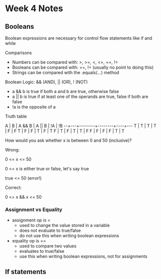 # Week 4 Notes

## Booleans

Boolean expressions are necessary for control flow statements like if and while

Comparisons

- Numbers can be compared with: >, >=, <, <=, ==, !=
- Booleans can be compared with: ==, != (usually no point to doing this)
- Strings can be compared with the .equals(...) method

Boolean Logic: && (AND), || (OR), ! (NOT)

- a && b is true if both a and b are true, otherwise false
- a || b is true if at least one of the operands are true, false if both are false
- !a is the opposite of a

Truth table

A | B | A && B | A || B | !A | !B
--+---+--------+--------+----+---
T | T | T      | T      | F  | F
T | F | F      | T      | F  | T
F | T | F      | T      | T  | F
F | F | F      | F      | T  | T

How would you ask whether x is between 0 and 50 (inclusive)?

Wrong:

0 <= x <= 50

0 <= x is either true or false, let's say true

true <= 50 (error!)

Correct:

0 <= x && x <= 50

### Assignment vs Equality

- assignment op is =
	- used to change the value stored in a variable
	- does not evaluate to true/false
	- do not use this when writing boolean expressions
- equality op is ==
	- used to compare two values
	- evaluates to true/false
	- use this when writing boolean expressions, not for assignments

## If statements


